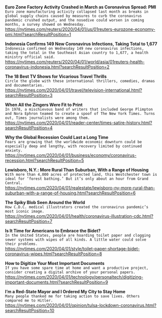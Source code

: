 **Euro Zone Factory Activity Crashed in March as Coronavirus Spread: PMI**\
`Euro zone manufacturing activity collapsed last month as breaks in global supply chains caused by measures to curb the coronavirus pandemic crushed output, and the nosedive could worsen in coming months, a survey showed on Wednesday.`\
https://nytimes.com/reuters/2020/04/01/us/01reuters-eurozone-economy-pmi.html?searchResultPosition=1

**Indonesia Confirms 149 New Coronavirus Infections, Taking Total to 1,677**\
`Indonesia confirmed on Wednesday 149 new coronavirus infections, taking the total in the Southeast Asian country to 1,677, a health ministry official said.`\
https://nytimes.com/reuters/2020/04/01/world/asia/01reuters-health-coronavirus-indonesia.html?searchResultPosition=2

**The 18 Best TV Shows for Vicarious Travel Thrills**\
`Circle the globe with these international thrillers, comedies, dramas and documentaries.`\
https://nytimes.com/2020/04/01/travel/television-international.html?searchResultPosition=3

**When All the Zingers Were Fit to Print**\
`In 1978, a mischievous band of writers that included George Plimpton and Nora Ephron teamed to create a spoof of The New York Times. Turns out, Times journalists were among them.`\
https://nytimes.com/2020/04/01/reader-center/times-satire-history.html?searchResultPosition=4

**Why the Global Recession Could Last a Long Time**\
`Fears are growing that the worldwide economic downturn could be especially deep and lengthy, with recovery limited by continued anxiety.`\
https://nytimes.com/2020/04/01/business/economy/coronavirus-recession.html?searchResultPosition=5

**Lewisboro, N.Y.: More Rural Than Suburban, With a Range of Housing**\
`With more than 4,000 acres of protected land, this Westchester town is ideal for ‘forest bathing.’ But it’s only about an hour from Grand Central.`\
https://nytimes.com/2020/04/01/realestate/lewisboro-ny-more-rural-than-suburban-with-a-range-of-housing.html?searchResultPosition=6

**The Spiky Blob Seen Around the World**\
`How C.D.C. medical illustrators created the coronavirus pandemic’s most iconic image.`\
https://nytimes.com/2020/04/01/health/coronavirus-illustration-cdc.html?searchResultPosition=7

**Is It Time for Americans to Embrace the Bidet?**\
`In the United States, people are hoarding toilet paper and clogging sewer systems with wipes of all kinds. A little water could solve their problems.`\
https://nytimes.com/2020/04/01/style/toilet-paper-shortage-bidet-coronavirus-wipes.html?searchResultPosition=8

**How to Digitize Your Most Important Documents**\
`If you have some spare time at home and want a productive project, consider creating a digital archive of your personal papers.`\
https://nytimes.com/2020/04/01/technology/personaltech/digitizing-important-documents.html?searchResultPosition=9

**I’m a Red-State Mayor and I Ordered My City to Stay Home**\
`Many people thanked me for taking action to save lives. Others compared me to Hitler.`\
https://nytimes.com/2020/04/01/opinion/tulsa-lockdown-coronavirus.html?searchResultPosition=10

